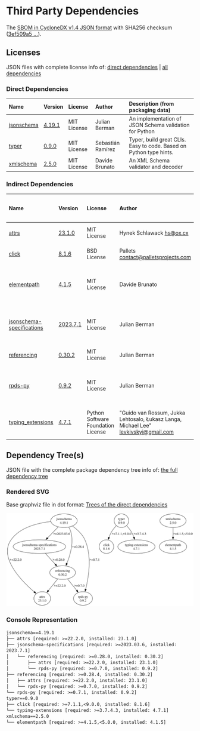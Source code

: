# Third Party Dependencies

<!--[[[fill sbom_sha256()]]]-->
The [SBOM in CycloneDX v1.4 JSON format](https://git.sr.ht/~sthagen/swid-lint/blob/default/etc/sbom/cdx.json) with SHA256 checksum ([3ef509a5 ...](https://git.sr.ht/~sthagen/swid-lint/blob/default/etc/sbom/cdx.json.sha256 "sha256:3ef509a52b54556455625228a87c150e521c6d756126a93b7aa724a271c681b7")).
<!--[[[end]]] (checksum: 71ad99b630ffaa5be3f7ee3a8f4557fa)-->
## Licenses

JSON files with complete license info of: [direct dependencies](direct-dependency-licenses.json) | [all dependencies](all-dependency-licenses.json)

### Direct Dependencies

<!--[[[fill direct_dependencies_table()]]]-->
| Name                                                          | Version                                               | License     | Author            | Description (from packaging data)                                  |
|:--------------------------------------------------------------|:------------------------------------------------------|:------------|:------------------|:-------------------------------------------------------------------|
| [jsonschema](https://github.com/python-jsonschema/jsonschema) | [4.19.1](https://pypi.org/project/jsonschema/4.19.1/) | MIT License | Julian Berman     | An implementation of JSON Schema validation for Python             |
| [typer](https://github.com/tiangolo/typer)                    | [0.9.0](https://pypi.org/project/typer/0.9.0/)        | MIT License | Sebastián Ramírez | Typer, build great CLIs. Easy to code. Based on Python type hints. |
| [xmlschema](https://github.com/sissaschool/xmlschema)         | [2.5.0](https://pypi.org/project/xmlschema/2.5.0/)    | MIT License | Davide Brunato    | An XML Schema validator and decoder                                |
<!--[[[end]]] (checksum: ceca1305baa02898b1928a08d3a9f47d)-->

### Indirect Dependencies

<!--[[[fill indirect_dependencies_table()]]]-->
| Name                                                                                        | Version                                                                  | License                            | Author                                                                                | Description (from packaging data)                                    |
|:--------------------------------------------------------------------------------------------|:-------------------------------------------------------------------------|:-----------------------------------|:--------------------------------------------------------------------------------------|:---------------------------------------------------------------------|
| [attrs](https://www.attrs.org/en/stable/changelog.html)                                     | [23.1.0](https://pypi.org/project/attrs/23.1.0/)                         | MIT License                        | Hynek Schlawack <hs@ox.cx>                                                            | Classes Without Boilerplate                                          |
| [click](https://palletsprojects.com/p/click/)                                               | [8.1.6](https://pypi.org/project/click/8.1.6/)                           | BSD License                        | Pallets <contact@palletsprojects.com>                                                 | Composable command line interface toolkit                            |
| [elementpath](https://github.com/sissaschool/elementpath)                                   | [4.1.5](https://pypi.org/project/elementpath/4.1.5/)                     | MIT License                        | Davide Brunato                                                                        | XPath 1.0/2.0/3.0/3.1 parsers and selectors for ElementTree and lxml |
| [jsonschema-specifications](https://github.com/python-jsonschema/jsonschema-specifications) | [2023.7.1](https://pypi.org/project/jsonschema-specifications/2023.7.1/) | MIT License                        | Julian Berman                                                                         | The JSON Schema meta-schemas and vocabularies, exposed as a Registry |
| [referencing](https://github.com/python-jsonschema/referencing)                             | [0.30.2](https://pypi.org/project/referencing/0.30.2/)                   | MIT License                        | Julian Berman                                                                         | JSON Referencing + Python                                            |
| [rpds-py](https://github.com/crate-py/rpds)                                                 | [0.9.2](https://pypi.org/project/rpds-py/0.9.2/)                         | MIT License                        | Julian Berman                                                                         | Python bindings to Rust's persistent data structures (rpds)          |
| [typing_extensions](https://github.com/python/typing_extensions)                            | [4.7.1](https://pypi.org/project/typing_extensions/4.7.1/)               | Python Software Foundation License | "Guido van Rossum, Jukka Lehtosalo, Łukasz Langa, Michael Lee" <levkivskyi@gmail.com> | Backported and Experimental Type Hints for Python 3.7+               |
<!--[[[end]]] (checksum: 8f35a136bff4b3f4a65eed4c0767e36a)-->

## Dependency Tree(s)

JSON file with the complete package dependency tree info of: [the full dependency tree](package-dependency-tree.json)

### Rendered SVG

Base graphviz file in dot format: [Trees of the direct dependencies](package-dependency-tree.dot.txt)

<img src="./package-dependency-tree.svg" alt="Trees of the direct dependencies" title="Trees of the direct dependencies"/>

### Console Representation

<!--[[[fill dependency_tree_console_text()]]]-->
````console
jsonschema==4.19.1
├── attrs [required: >=22.2.0, installed: 23.1.0]
├── jsonschema-specifications [required: >=2023.03.6, installed: 2023.7.1]
│   └── referencing [required: >=0.28.0, installed: 0.30.2]
│       ├── attrs [required: >=22.2.0, installed: 23.1.0]
│       └── rpds-py [required: >=0.7.0, installed: 0.9.2]
├── referencing [required: >=0.28.4, installed: 0.30.2]
│   ├── attrs [required: >=22.2.0, installed: 23.1.0]
│   └── rpds-py [required: >=0.7.0, installed: 0.9.2]
└── rpds-py [required: >=0.7.1, installed: 0.9.2]
typer==0.9.0
├── click [required: >=7.1.1,<9.0.0, installed: 8.1.6]
└── typing-extensions [required: >=3.7.4.3, installed: 4.7.1]
xmlschema==2.5.0
└── elementpath [required: >=4.1.5,<5.0.0, installed: 4.1.5]
````
<!--[[[end]]] (checksum: d501cf34774b22b71cf3f50e304de943)-->

